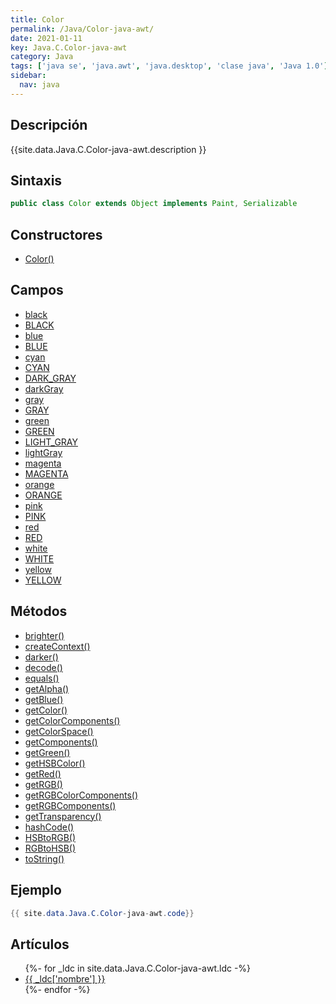 ```yaml
---
title: Color
permalink: /Java/Color-java-awt/
date: 2021-01-11
key: Java.C.Color-java-awt
category: Java
tags: ['java se', 'java.awt', 'java.desktop', 'clase java', 'Java 1.0']
sidebar: 
  nav: java
---
```


## Descripción
{{site.data.Java.C.Color-java-awt.description }}

## Sintaxis
~~~java
public class Color extends Object implements Paint, Serializable
~~~

## Constructores
* [Color()](/Java/Color-java-awt/Color/)

## Campos
* [black](/Java/Color-java-awt/black)
* [BLACK](/Java/Color-java-awt/BLACK)
* [blue](/Java/Color-java-awt/blue)
* [BLUE](/Java/Color-java-awt/BLUE)
* [cyan](/Java/Color-java-awt/cyan)
* [CYAN](/Java/Color-java-awt/CYAN)
* [DARK_GRAY](/Java/Color-java-awt/DARK_GRAY)
* [darkGray](/Java/Color-java-awt/darkGray)
* [gray](/Java/Color-java-awt/gray)
* [GRAY](/Java/Color-java-awt/GRAY)
* [green](/Java/Color-java-awt/green)
* [GREEN](/Java/Color-java-awt/GREEN)
* [LIGHT_GRAY](/Java/Color-java-awt/LIGHT_GRAY)
* [lightGray](/Java/Color-java-awt/lightGray)
* [magenta](/Java/Color-java-awt/magenta)
* [MAGENTA](/Java/Color-java-awt/MAGENTA)
* [orange](/Java/Color-java-awt/orange)
* [ORANGE](/Java/Color-java-awt/ORANGE)
* [pink](/Java/Color-java-awt/pink)
* [PINK](/Java/Color-java-awt/PINK)
* [red](/Java/Color-java-awt/red)
* [RED](/Java/Color-java-awt/RED)
* [white](/Java/Color-java-awt/white)
* [WHITE](/Java/Color-java-awt/WHITE)
* [yellow](/Java/Color-java-awt/yellow)
* [YELLOW](/Java/Color-java-awt/YELLOW)

## Métodos
* [brighter()](/Java/Color-java-awt/brighter)
* [createContext()](/Java/Color-java-awt/createContext)
* [darker()](/Java/Color-java-awt/darker)
* [decode()](/Java/Color-java-awt/decode)
* [equals()](/Java/Color-java-awt/equals)
* [getAlpha()](/Java/Color-java-awt/getAlpha)
* [getBlue()](/Java/Color-java-awt/getBlue)
* [getColor()](/Java/Color-java-awt/getColor)
* [getColorComponents()](/Java/Color-java-awt/getColorComponents)
* [getColorSpace()](/Java/Color-java-awt/getColorSpace)
* [getComponents()](/Java/Color-java-awt/getComponents)
* [getGreen()](/Java/Color-java-awt/getGreen)
* [getHSBColor()](/Java/Color-java-awt/getHSBColor)
* [getRed()](/Java/Color-java-awt/getRed)
* [getRGB()](/Java/Color-java-awt/getRGB)
* [getRGBColorComponents()](/Java/Color-java-awt/getRGBColorComponents)
* [getRGBComponents()](/Java/Color-java-awt/getRGBComponents)
* [getTransparency()](/Java/Color-java-awt/getTransparency)
* [hashCode()](/Java/Color-java-awt/hashCode)
* [HSBtoRGB()](/Java/Color-java-awt/HSBtoRGB)
* [RGBtoHSB()](/Java/Color-java-awt/RGBtoHSB)
* [toString()](/Java/Color-java-awt/toString)

## Ejemplo
~~~java
{{ site.data.Java.C.Color-java-awt.code}}
~~~

## Artículos
<ul>
{%- for _ldc in site.data.Java.C.Color-java-awt.ldc -%}
   <li>
       <a href="{{_ldc['url'] }}">{{ _ldc['nombre'] }}</a>
   </li>
{%- endfor -%}
</ul>
